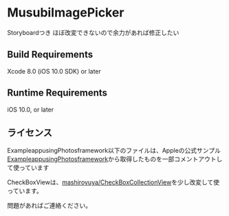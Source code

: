 # MusubiImagePicker

Storyboardつき
ほぼ改変できないので余力があれば修正したい

## Build Requirements

Xcode 8.0 (iOS 10.0 SDK) or later

## Runtime Requirements

iOS 10.0, or later

## ライセンス
ExampleappusingPhotosframework以下のファイルは、Appleの公式サンプル[ExampleappusingPhotosframework](https://developer.apple.com/library/content/samplecode/UsingPhotosFramework/Introduction/Intro.html)から取得したものを一部コメントアウトして使っています

CheckBoxViewは、[mashiroyuya/CheckBoxCollectionView](https://github.com/mashiroyuya/CheckBoxCollectionView)を少し改変して使っています。

問題があればご連絡ください。
